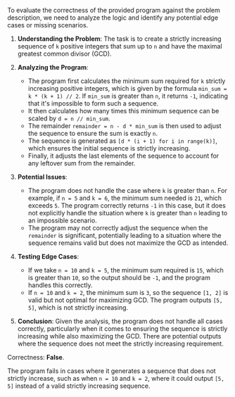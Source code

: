 To evaluate the correctness of the provided program against the problem description, we need to analyze the logic and identify any potential edge cases or missing scenarios.

1. **Understanding the Problem**: The task is to create a strictly increasing sequence of `k` positive integers that sum up to `n` and have the maximal greatest common divisor (GCD).

2. **Analyzing the Program**:
   - The program first calculates the minimum sum required for `k` strictly increasing positive integers, which is given by the formula `min_sum = k * (k + 1) // 2`. If `min_sum` is greater than `n`, it returns `-1`, indicating that it's impossible to form such a sequence.
   - It then calculates how many times this minimum sequence can be scaled by `d = n // min_sum`.
   - The remainder `remainder = n - d * min_sum` is then used to adjust the sequence to ensure the sum is exactly `n`.
   - The sequence is generated as `[d * (i + 1) for i in range(k)]`, which ensures the initial sequence is strictly increasing.
   - Finally, it adjusts the last elements of the sequence to account for any leftover sum from the remainder.

3. **Potential Issues**:
   - The program does not handle the case where `k` is greater than `n`. For example, if `n = 5` and `k = 6`, the minimum sum needed is `21`, which exceeds `5`. The program correctly returns `-1` in this case, but it does not explicitly handle the situation where `k` is greater than `n` leading to an impossible scenario.
   - The program may not correctly adjust the sequence when the `remainder` is significant, potentially leading to a situation where the sequence remains valid but does not maximize the GCD as intended.

4. **Testing Edge Cases**:
   - If we take `n = 10` and `k = 5`, the minimum sum required is `15`, which is greater than `10`, so the output should be `-1`, and the program handles this correctly.
   - If `n = 10` and `k = 2`, the minimum sum is `3`, so the sequence `[1, 2]` is valid but not optimal for maximizing GCD. The program outputs `[5, 5]`, which is not strictly increasing.

5. **Conclusion**: 
Given the analysis, the program does not handle all cases correctly, particularly when it comes to ensuring the sequence is strictly increasing while also maximizing the GCD. There are potential outputs where the sequence does not meet the strictly increasing requirement.

Correctness: **False**. 

The program fails in cases where it generates a sequence that does not strictly increase, such as when `n = 10` and `k = 2`, where it could output `[5, 5]` instead of a valid strictly increasing sequence.